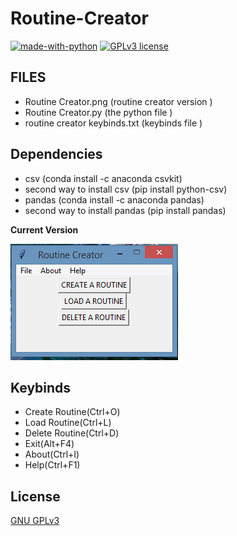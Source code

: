 # Routine-Creator

[![made-with-python](https://img.shields.io/badge/Made%20with-Python-1f425f.svg)](https://www.python.org/) [![GPLv3 license](https://img.shields.io/badge/License-GPLv3-blue.svg)](http://perso.crans.org/besson/LICENSE.html)


## FILES 
<ul> 
 <li> Routine Creator.png (routine creator version ) </li>
 <li> Routine Creator.py (the python file ) </li>
 <li> routine creator keybinds.txt (keybinds file ) </li>
</ul>

## Dependencies

 <ul>
  <li> csv (conda install -c anaconda csvkit) </li>
  <li> second way to install csv (pip install python-csv) </li>
  <li> pandas (conda install -c anaconda pandas) </li>
  <li> second way to install pandas (pip install pandas) </li>
</ul>

**Current Version**

<p><img src ="Routine Creator.png" title = "Routine Creator Version"/> </p>


## Keybinds 

 <ul>
  <li>Create Routine(Ctrl+O) </li>
  <li>Load Routine(Ctrl+L) </li>
  <li>Delete Routine(Ctrl+D) </li>
  <li>Exit(Alt+F4) </li>
  <li>About(Ctrl+I) </li>
  <li>Help(Ctrl+F1) </li>
</ul>


## License
[GNU GPLv3](https://choosealicense.com/licenses/gpl-3.0/)
